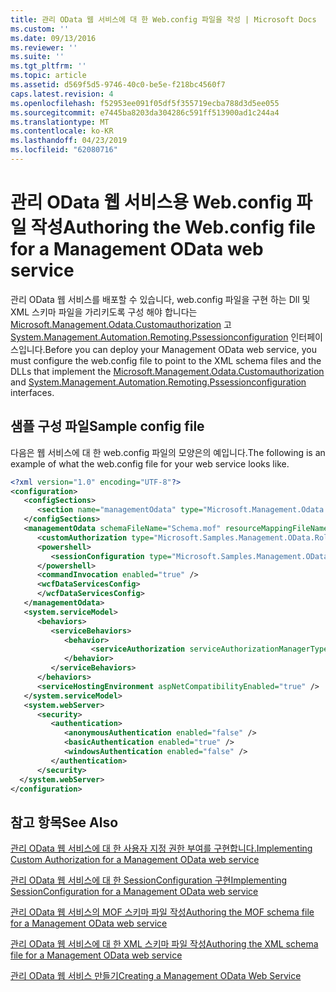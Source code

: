 ```yaml
---
title: 관리 OData 웹 서비스에 대 한 Web.config 파일을 작성 | Microsoft Docs
ms.custom: ''
ms.date: 09/13/2016
ms.reviewer: ''
ms.suite: ''
ms.tgt_pltfrm: ''
ms.topic: article
ms.assetid: d569f5d5-9746-40c0-be5e-f218bc4560f7
caps.latest.revision: 4
ms.openlocfilehash: f52953ee091f05df5f355719ecba788d3d5ee055
ms.sourcegitcommit: e7445ba8203da304286c591ff513900ad1c244a4
ms.translationtype: MT
ms.contentlocale: ko-KR
ms.lasthandoff: 04/23/2019
ms.locfileid: "62080716"
---
```

# <a name="authoring-the-webconfig-file-for-a-management-odata-web-service"></a><span data-ttu-id="b4b44-102">관리 OData 웹 서비스용 Web.config 파일 작성</span><span class="sxs-lookup"><span data-stu-id="b4b44-102">Authoring the Web.config file for a Management OData web service</span></span>

<span data-ttu-id="b4b44-103">관리 OData 웹 서비스를 배포할 수 있습니다, web.config 파일을 구현 하는 Dll 및 XML 스키마 파일을 가리키도록 구성 해야 합니다는 [Microsoft.Management.Odata.Customauthorization](/dotnet/api/Microsoft.Management.Odata.CustomAuthorization) 고 [ System.Management.Automation.Remoting.Pssessionconfiguration](/dotnet/api/System.Management.Automation.Remoting.PSSessionConfiguration) 인터페이스입니다.</span><span class="sxs-lookup"><span data-stu-id="b4b44-103">Before you can deploy your Management OData web service, you must configure the web.config file to point to the XML schema files and the DLLs that implement the [Microsoft.Management.Odata.Customauthorization](/dotnet/api/Microsoft.Management.Odata.CustomAuthorization) and  [System.Management.Automation.Remoting.Pssessionconfiguration](/dotnet/api/System.Management.Automation.Remoting.PSSessionConfiguration) interfaces.</span></span>

## <a name="sample-config-file"></a><span data-ttu-id="b4b44-104">샘플 구성 파일</span><span class="sxs-lookup"><span data-stu-id="b4b44-104">Sample config file</span></span>

<span data-ttu-id="b4b44-105">다음은 웹 서비스에 대 한 web.config 파일의 모양은의 예입니다.</span><span class="sxs-lookup"><span data-stu-id="b4b44-105">The following is an example of what the web.config file for your web service looks like.</span></span>

```xml
<?xml version="1.0" encoding="UTF-8"?>
<configuration>
   <configSections>
      <section name="managementOdata" type="Microsoft.Management.Odata.Core.DSConfiguration, Microsoft.Management.OData, Version=3.0.0.0, Culture=neutral, PublicKeyToken=31bf3856ad364e35, processorArchitecture=MSIL" />
   </configSections>
   <managementOdata schemaFileName="Schema.mof" resourceMappingFileName="Schema.xml">
      <customAuthorization type="Microsoft.Samples.Management.OData.RoleBasedPlugins.CustomAuthorization" assembly=".\Microsoft.Samples.Management.OData.RoleBasedPlugins.dll" />
      <powershell>
         <sessionConfiguration type="Microsoft.Samples.Management.OData.RoleBasedPlugins.SessionConfiguration" assembly=".\Microsoft.Samples.Management.OData.RoleBasedPlugins.dll" />
      </powershell>
      <commandInvocation enabled="true" />
      <wcfDataServicesConfig>
      </wcfDataServicesConfig>
   </managementOdata>
   <system.serviceModel>
      <behaviors>
         <serviceBehaviors>
            <behavior>
                  <serviceAuthorization serviceAuthorizationManagerType="Microsoft.Management.Odata.Core.CustomAuthorizationManager, Microsoft.Management.OData, Version=3.0.0.0, Culture=neutral, PublicKeyToken=31bf3856ad364e35" />
            </behavior>
         </serviceBehaviors>
      </behaviors>
      <serviceHostingEnvironment aspNetCompatibilityEnabled="true" />
   </system.serviceModel>
   <system.webServer>
      <security>
         <authentication>
            <anonymousAuthentication enabled="false" />
            <basicAuthentication enabled="true" />
            <windowsAuthentication enabled="false" />
         </authentication>
      </security>
  </system.webServer>
</configuration>

```

## <a name="see-also"></a><span data-ttu-id="b4b44-106">참고 항목</span><span class="sxs-lookup"><span data-stu-id="b4b44-106">See Also</span></span>

[<span data-ttu-id="b4b44-107">관리 OData 웹 서비스에 대 한 사용자 지정 권한 부여를 구현합니다.</span><span class="sxs-lookup"><span data-stu-id="b4b44-107">Implementing Custom Authorization for a Management OData web service</span></span>](./implementing-custom-authorization-for-a-management-odata-web-service.md)

[<span data-ttu-id="b4b44-108">관리 OData 웹 서비스에 대 한 SessionConfiguration 구현</span><span class="sxs-lookup"><span data-stu-id="b4b44-108">Implementing SessionConfiguration for a Management OData web service</span></span>](./implementing-sessionconfiguration-for-a-management-odata-web-service.md)

[<span data-ttu-id="b4b44-109">관리 OData 웹 서비스의 MOF 스키마 파일 작성</span><span class="sxs-lookup"><span data-stu-id="b4b44-109">Authoring the MOF schema file for a Management OData web service</span></span>](./authoring-the-mof-schema-file-for-a-management-odata-web-service.md)

[<span data-ttu-id="b4b44-110">관리 OData 웹 서비스에 대 한 XML 스키마 파일 작성</span><span class="sxs-lookup"><span data-stu-id="b4b44-110">Authoring the XML schema file for a Management OData web service</span></span>](./authoring-the-xml-schema-file-for-a-management-odata-web-service.md)

[<span data-ttu-id="b4b44-111">관리 OData 웹 서비스 만들기</span><span class="sxs-lookup"><span data-stu-id="b4b44-111">Creating a Management OData Web Service</span></span>](./creating-a-management-odata-web-service.md)